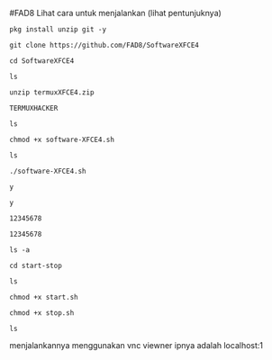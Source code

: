 #FAD8
Lihat cara untuk menjalankan (lihat pentunjuknya)
```
pkg install unzip git -y
```
```
git clone https://github.com/FAD8/SoftwareXFCE4
```
```
cd SoftwareXFCE4
```
```
ls
```
```
unzip termuxXFCE4.zip
```
```
TERMUXHACKER
```
```
ls
```
```
chmod +x software-XFCE4.sh
```
```
ls
```
```
./software-XFCE4.sh
```
```
y
```
```
y
```
```
12345678
```
```
12345678
```
```
ls -a
```
```
cd start-stop
```
```
ls
```
```
chmod +x start.sh
```
```
chmod +x stop.sh
```
```
ls
```
menjalankannya menggunakan vnc viewner ipnya adalah localhost:1






